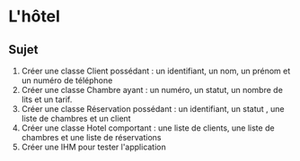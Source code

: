 # L'hôtel

## Sujet
1. Créer une classe Client possédant : un identifiant, un nom, un prénom et un numéro de téléphone
2. Créer une classe Chambre ayant : un numéro, un statut, un nombre de lits et un tarif.
3. Créer une classe Réservation possédant : un identifiant, un statut , une liste de chambres et un client
4. Créer une classe Hotel comportant : une liste de clients, une liste de chambres et une liste de réservations
5. Créer une IHM pour tester l'application